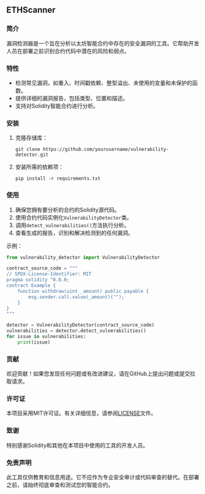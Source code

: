 ## ETHScanner

### 简介
漏洞检测器是一个旨在分析以太坊智能合约中存在的安全漏洞的工具。它帮助开发人员在部署之前识别合约代码中潜在的风险和弱点。

### 特性
- 检测常见漏洞，如重入、时间戳依赖、整型溢出、未使用的变量和未保护的函数。
- 提供详细的漏洞报告，包括类型、位置和描述。
- 支持对Solidity智能合约进行分析。

### 安装
1. 克隆存储库：

    ```
    git clone https://github.com/yourusername/vulnerability-detector.git
    ```

2. 安装所需的依赖项：

    ```
    pip install -r requirements.txt
    ```

### 使用
1. 确保您拥有要分析的合约的Solidity源代码。
2. 使用合约代码实例化`VulnerabilityDetector`类。
3. 调用`detect_vulnerabilities()`方法执行分析。
4. 查看生成的报告，识别和解决检测到的任何漏洞。

示例：
```python
from vulnerability_detector import VulnerabilityDetector

contract_source_code = """
// SPDX-License-Identifier: MIT
pragma solidity ^0.8.0;
contract Example {
    function withdraw(uint _amount) public payable {
        msg.sender.call.value(_amount)("");
    }
}
"""

detector = VulnerabilityDetector(contract_source_code)
vulnerabilities = detector.detect_vulnerabilities()
for issue in vulnerabilities:
    print(issue)
```

### 贡献
欢迎贡献！如果您发现任何问题或有改进建议，请在GitHub上提出问题或提交拉取请求。

### 许可证
本项目采用MIT许可证。有关详细信息，请参阅[LICENSE](LICENSE)文件。

### 致谢
特别感谢Solidity和其他在本项目中使用的工具的开发人员。

### 免责声明
此工具仅供教育和信息用途。它不应作为专业安全审计或代码审查的替代。在部署之前，请始终彻底审查和测试您的智能合约。
